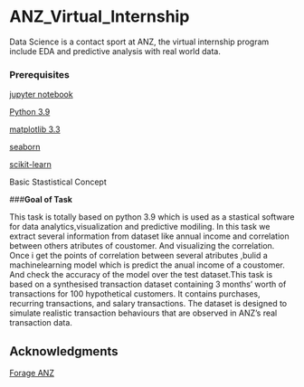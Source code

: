 # ANZ_Virtual_Internship
Data Science is a contact sport at ANZ, the virtual internship program include EDA and predictive analysis with real world data.
### Prerequisites
[jupyter notebook](https://jupyter.org/)

[Python 3.9](https://www.python.org/downloads/release/python-390/)

[matplotlib 3.3](https://matplotlib.org/)

[seaborn](https://seaborn.pydata.org/)

[scikit-learn](https://scikit-learn.org/stable/)

Basic Stastistical Concept

###**Goal of Task**

This task is totally based on python 3.9 which is used as a stastical software for data analytics,visualization and predictive modiling. In this task we extract several information from dataset like annual income and correlation between others atributes of coustomer. And visualizing the correlation. Once i get the points of correlation between several atributes ,bulid a machinelearning model which is predict the anual income of a coustomer. And check the accuracy of the model over the test dataset.This task is based on a synthesised transaction dataset containing 3 months’ worth of transactions for 100 hypothetical customers. It contains purchases, recurring transactions, and salary transactions.
The dataset is designed to simulate realistic transaction behaviours that are observed in ANZ’s real transaction data.

## Acknowledgments

[Forage ANZ](https://www.theforage.com/virtual-internships/prototype/ZLJCsrpkHo9pZBJNY/ANZ-Virtual-Internship?ref=Wzj4NhPEw6coz2Rys)
